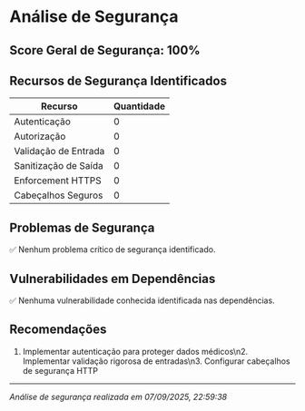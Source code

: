 # Análise de Segurança

## Score Geral de Segurança: 100%

## Recursos de Segurança Identificados

| Recurso | Quantidade |
|---------|------------|
| Autenticação | 0 |
| Autorização | 0 |
| Validação de Entrada | 0 |
| Sanitização de Saída | 0 |
| Enforcement HTTPS | 0 |
| Cabeçalhos Seguros | 0 |

## Problemas de Segurança

✅ Nenhum problema crítico de segurança identificado.

## Vulnerabilidades em Dependências

✅ Nenhuma vulnerabilidade conhecida identificada nas dependências.

## Recomendações

1. Implementar autenticação para proteger dados médicos\n2. Implementar validação rigorosa de entradas\n3. Configurar cabeçalhos de segurança HTTP

---
*Análise de segurança realizada em 07/09/2025, 22:59:38*
